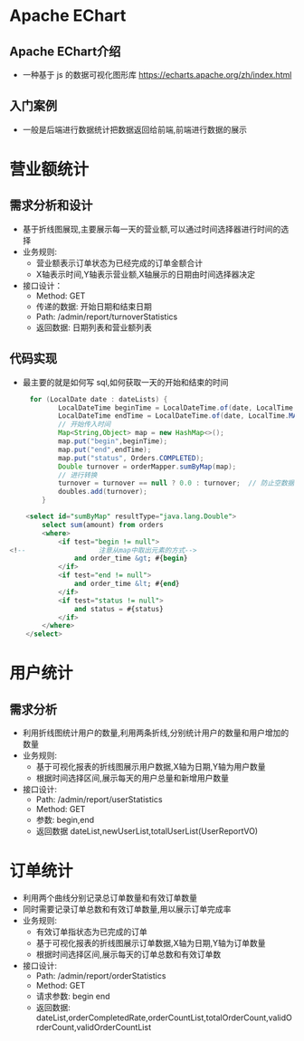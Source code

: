 # Apache EChart
## Apache EChart介绍
- 一种基于 js 的数据可视化图形库 https://echarts.apache.org/zh/index.html  
## 入门案例
- 一般是后端进行数据统计把数据返回给前端,前端进行数据的展示
# 营业额统计
## 需求分析和设计
- 基于折线图展现,主要展示每一天的营业额,可以通过时间选择器进行时间的选择
- 业务规则:
  - 营业额表示订单状态为已经完成的订单金额合计
  - X轴表示时间,Y轴表示营业额,X轴展示的日期由时间选择器决定
- 接口设计：
  - Method: GET
  - 传递的数据: 开始日期和结束日期
  - Path: /admin/report/turnoverStatistics
  - 返回数据: 日期列表和营业额列表
## 代码实现
- 最主要的就是如何写 sql,如何获取一天的开始和结束的时间
```java
     for (LocalDate date : dateLists) {
            LocalDateTime beginTime = LocalDateTime.of(date, LocalTime.MIN);
            LocalDateTime endTime = LocalDateTime.of(date, LocalTime.MAX);
            // 开始传入时间
            Map<String,Object> map = new HashMap<>();
            map.put("begin",beginTime);
            map.put("end",endTime);
            map.put("status", Orders.COMPLETED);
            Double turnover = orderMapper.sumByMap(map);
            // 进行转换
            turnover = turnover == null ? 0.0 : turnover;  // 防止空数据的出现
            doubles.add(turnover);
        }
```
```sql
    <select id="sumByMap" resultType="java.lang.Double">
        select sum(amount) from orders
        <where>
            <if test="begin != null">
<!--                  注意从map中取出元素的方式-->
                and order_time &gt; #{begin}
            </if>
            <if test="end != null">
                and order_time &lt; #{end}
            </if>
            <if test="status != null">
                and status = #{status}
            </if>
        </where>
    </select>
```
# 用户统计
## 需求分析
- 利用折线图统计用户的数量,利用两条折线,分别统计用户的数量和用户增加的数量
- 业务规则:
  - 基于可视化报表的折线图展示用户数据,X轴为日期,Y轴为用户数量
  - 根据时间选择区间,展示每天的用户总量和新增用户数量
- 接口设计:
  - Path: /admin/report/userStatistics
  - Method: GET
  - 参数: begin,end
  - 返回数据 dateList,newUserList,totalUserList(UserReportVO)
# 订单统计
- 利用两个曲线分别记录总订单数量和有效订单数量
- 同时需要记录订单总数和有效订单数量,用以展示订单完成率
- 业务规则:
  - 有效订单指状态为已完成的订单
  - 基于可视化报表的折线图展示订单数据,X轴为日期,Y轴为订单数量
  - 根据时间选择区间,展示每天的订单总数和有效订单数
- 接口设计:
  - Path: /admin/report/orderStatistics
  - Method: GET
  - 请求参数: begin end
  - 返回数据: dateList,orderCompletedRate,orderCountList,totalOrderCount,validOrderCount,validOrderCountList

